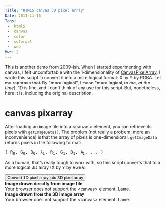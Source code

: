 ```yaml
---
Title: "HTML5 canvas 3D pixel array"
Date: 2011-11-16
Tags:
 -  html5
 -  canvas
 -  color
 -  colorpal
 -  web
Mwc: 2
---
```


This is another demo from 2009-ish.  When I started experimenting with canvas, I felt uncomfortable with the 1-dimensionality of [CanvasPixelArray](https://developer.mozilla.org/en/DOM/CanvasPixelArray).  I wrote this script to convert it into a more logical format: X by Y by RGBA.  Let me rephrase that.  By "more logical", I mean "more logical, *to me*, *at the time*).  1D is fine, and I can't think of any use for this script.  But, nonetheless, here it is, including the original description.

<img style="display: none !important;" src="kazoo.png">

<script type="text/javascript">

$(function() {
    var c;
    var cnvs;

    function draw() {

        cnvs = document.getElementById("c");
        tmpl = document.getElementById("t");

        if( cnvs.getContext) { // Check for canvas support

            c = cnvs.getContext('2d');
            t = tmpl.getContext('2d');
            var color = document.getElementById("color");

            var images = new Image();

            images.onload = function() {
                cnvs.width = images.width;
                cnvs.height = images.height; // resize to fit image
                tmpl.width = images.width;
                tmpl.height = images.height; // resize to fit image
                c.drawImage( images, 0, 0 );
            }
            images.src = "kazoo.png";

            getpixelarray = function() {
                var pixarray = new Array();
                var imagesdata = c.getImageData( 0, 0, cnvs.width, cnvs.height ).data;

                /**
                 * getImageData() returns a one-dimensional array where each element represents,
                 * one subpixel.  So a full set of pixels looks like this:
                 *
                 *      (R, G, B, A, R, G, B, A, R, G, B, A, ...)
                 *
                 * Ugly, right?  Yeah.  So I'm translating them into a 2D array where the origin
                 * (sadly) is at the top left.
                 *
                 * When doing the translation, I'm also starting at the bottom right, so there
                 * only has to be ONE array enlarge operation each for the X and Y arrays.
                 */

                // build empty pix array.  we'll fill it later
                //console.time("build empty array");
                for( var x = cnvs.width-1; x >= 0; x-- ) {

                    pixarray[x] = new Array(); // insert new vertical array

                    for( var y = cnvs.height-1; y >= 0; y-- ) {

                        pixarray[x][y] = new Array(0,0,0,0);

                    }

                }


                /**
                 * Now we fill up the pix array with real values.
                 * We don't REALLY need the alpha channel, but I'm including it
                 * just in case a use arises for it in the future.  Likely.
                 */

                for( var i = 0; i < imagesdata.length-3; i+=4 ) {
                    var x = parseInt( parseInt(i/4) % ( cnvs.width ) );
                    var y = parseInt( parseInt(i/4) / ( cnvs.width ) );

                    pixarray[x][y][0] = imagesdata[i];
                    pixarray[x][y][1] = imagesdata[i+1];
                    pixarray[x][y][2] = imagesdata[i+2];
                    pixarray[x][y][3] = imagesdata[i+3];

                }


                for( var y = 0; y < cnvs.height; y++ ) { // loop over y
                    for( var x = 0; x < cnvs.width; x++ ) { // loop over x
                        t.fillStyle = "rgba(" + pixarray[x][y][0] + "," + pixarray[x][y][1] + "," + pixarray[x][y][2] + "," + pixarray[x][y][3] + ")";
                        t.fillRect(x, y, 1, 1);
                    }
                }

                return pixarray;
            }


        }
    }
    draw();

});
</script>


canvas pixarray
===============

After loading an image file into a &lt;canvas&gt; element, you can retrieve its
pixels with `getImageData()`.  The problem (not really a problem, more an
inconvenience) is that the array of pixels is one-dimensional.  `getImageData` returns pixels in the following format:

<pre>
( R<sub>0</sub>, G<sub>0</sub>, B<sub>0</sub>, A<sub>1</sub>, R<sub>1</sub>, G<sub>1</sub>, B<sub>1</sub>, A<sub>1</sub>, ... )
</pre>

As a human, that's really tough to work with, so this script converts that to a more
logical 3D array (X by Y by RGBA)

<input class="btn btn-primary" type="button" value="Convert 1D pixel array into 3D pixel array" onclick="getpixelarray();" />

<div class="row">
    <div class="col-xs-6">
        <div class="panel panel-default">
            <div class="panel-heading">
                <b>
                    Image drawn directly from image file
                </b>
            </div>
            <div class="panel-body">
                <canvas class="img-responsive" id="c" width="650" height="250">
                    Your browser does not support the &lt;canvas&gt; element.
                    Lame.
                </canvas>
            </div>
        </div>
    </div>
    <div class="col-xs-6">
        <div class="panel panel-default">
            <div class="panel-heading">
                <b>
                    Image drawn from the 3D image array
                </b>
            </div>
            <div class="panel-body">
                <canvas class="img-responsive" id="t" width="650" height="250">
                    Your browser does not support the &lt;canvas&gt; element.
                    Lame.
                </canvas>
            </div>
        </div>
    </div>
</div>
